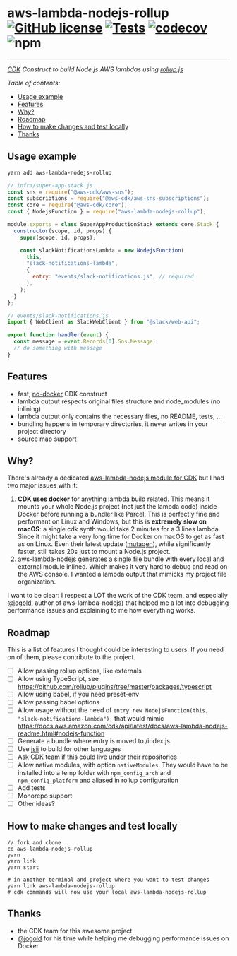 # aws-lambda-nodejs-rollup [![GitHub license](https://img.shields.io/github/license/vvo/aws-lambda-nodejs-rollup?style=flat)](https://github.com/vvo/aws-lambda-nodejs-rollup/blob/master/LICENSE) [![Tests](https://github.com/vvo/aws-lambda-nodejs-rollup/workflows/CI/badge.svg)](https://github.com/vvo/aws-lambda-nodejs-rollup/actions) [![codecov](https://codecov.io/gh/vvo/aws-lambda-nodejs-rollup/branch/master/graph/badge.svg)](https://codecov.io/gh/vvo/aws-lambda-nodejs-rollup) ![npm](https://img.shields.io/npm/v/aws-lambda-nodejs-rollup)

---

_[CDK](https://aws.amazon.com/cdk/) Construct to build Node.js AWS lambdas using [rollup.js](https://rollupjs.org/)_

_Table of contents:_

- [Usage example](#usage-example)
- [Features](#features)
- [Why?](#why)
- [Roadmap](#roadmap)
- [How to make changes and test locally](#how-to-make-changes-and-test-locally)
- [Thanks](#thanks)

## Usage example

```bash
yarn add aws-lambda-nodejs-rollup
```

```js
// infra/super-app-stack.js
const sns = require("@aws-cdk/aws-sns");
const subscriptions = require("@aws-cdk/aws-sns-subscriptions");
const core = require("@aws-cdk/core");
const { NodejsFunction } = require("aws-lambda-nodejs-rollup");

module.exports = class SuperAppProductionStack extends core.Stack {
  constructor(scope, id, props) {
    super(scope, id, props);

    const slackNotificationsLambda = new NodejsFunction(
      this,
      "slack-notifications-lambda",
      {
        entry: "events/slack-notifications.js", // required
      },
    );
  }
};
```

```js
// events/slack-notifications.js
import { WebClient as SlackWebClient } from "@slack/web-api";

export function handler(event) {
  const message = event.Records[0].Sns.Message;
  // do something with message
}
```

## Features

- fast, [no-docker](https://github.com/aws/aws-cdk/issues/9120) CDK construct
- lambda output respects original files structure and node_modules (no inlining)
- lambda output only contains the necessary files, no README, tests, ...
- bundling happens in temporary directories, it never writes in your project directory
- source map support

## Why?

There's already a dedicated [aws-lambda-nodejs module for CDK](https://docs.aws.amazon.com/cdk/api/latest/docs/aws-lambda-nodejs-readme.html) but I had two major issues with it:

1. **CDK uses docker** for anything lambda build related. This means it mounts your whole Node.js project (not just the lambda code) inside Docker before running a bundler like Parcel. This is perfectly fine and performant on Linux and Windows, but this is **extremely slow on macOS**: a single cdk synth would take 2 minutes for a 3 lines lambda. Since it might take a very long time for Docker on macOS to get as fast as on Linux. Even their latest update ([mutagen](https://docs.docker.com/docker-for-mac/mutagen/)), while significantly faster, still takes 20s just to mount a Node.js project.
2. aws-lambda-nodejs generates a single file bundle with every local and external module inlined. Which makes it very hard to debug and read on the AWS console. I wanted a lambda output that mimicks my project file organization.

I want to be clear: I respect a LOT the work of the CDK team, and especially [@jogold](https://github.com/jogold/), author of aws-lambda-nodejs) that helped me a lot into debugging performance issues and explaining to me how everything works.

## Roadmap

This is a list of features I thought could be interesting to users. If you need on of them, please contribute to the project.

- [ ] Allow passing rollup options, like externals
- [ ] Allow using TypeScript, see https://github.com/rollup/plugins/tree/master/packages/typescript
- [ ] Allow using babel, if you need preset-env
- [ ] Allow passing babel options
- [ ] Allow usage without the need of `entry`: `new NodejsFunction(this, "slack-notifications-lambda");` that would mimic https://docs.aws.amazon.com/cdk/api/latest/docs/aws-lambda-nodejs-readme.html#nodejs-function
- [ ] Generate a bundle where entry is moved to /index.js
- [ ] Use [jsii](https://github.com/aws/jsii) to build for other languages
- [ ] Ask CDK team if this could live under their repositories
- [ ] Allow native modules, with option `nativeModules`. They would have to be installed into a temp folder with `npm_config_arch` and `npm_config_platform` and aliased in rollup configuration
- [ ] Add tests
- [ ] Monorepo support
- [ ] Other ideas?

## How to make changes and test locally

```
// fork and clone
cd aws-lambda-nodejs-rollup
yarn
yarn link
yarn start

# in another terminal and project where you want to test changes
yarn link aws-lambda-nodejs-rollup
# cdk commands will now use your local aws-lambda-nodejs-rollup
```

## Thanks

- the CDK team for this awesome project
- [@jogold](https://github.com/jogold/) for his time while helping me debugging performance issues on Docker
